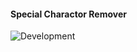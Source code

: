 #### Special Charactor Remover

![Development](https://img.shields.io/github/pipenv/locked/python-version/metabolize/rq-dashboard-on-heroku)
